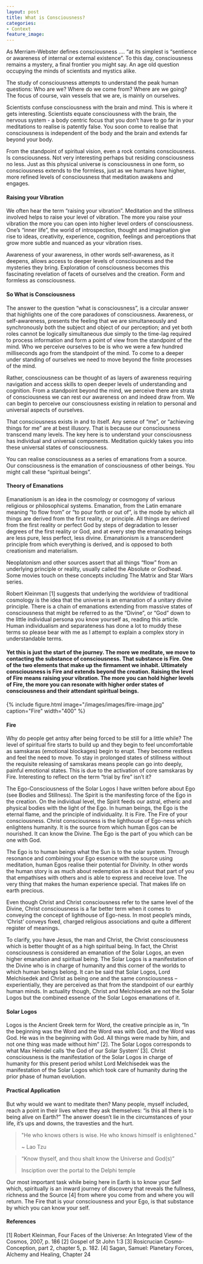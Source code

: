 ```yaml
---
layout: post
title: What is Consciousness?
categories:
- Context
feature_image: 
---
```


As Merriam-Webster defines consciousness …. “at its simplest is “sentience or awareness of internal or external existence”. To this day, consciousness remains a mystery, a final frontier you might say. An age old question occupying the minds of scientists and mystics alike.

The study of consciousness attempts to understand the peak human questions: Who are we? Where do we come from? Where are we going? The focus of course, vain vessels that we are, is mainly on ourselves.

Scientists confuse consciousness with the brain and mind. This is where it gets interesting. Scientists equate consciousness with the brain, the nervous system - a body centric focus that you don’t have to go far in your meditations to realise is patently false. You soon come to realise that consciousness is independent of the body and the brain and extends far beyond your body.

From the standpoint of spiritual vision, even a rock contains consciousness. Is consciousness. Not very interesting perhaps but residing consciousness no less. Just as this physical universe is consciousness in one form, so consciousness extends to the formless, just as we humans have higher, more refined levels of consciousness that meditation awakens and engages.

#### Raising your Vibration
We often hear the term “raising your vibration”. Meditation and the stillness involved helps to raise your level of vibration. The more you raise your vibration the more you can open into higher level orders of consciousness. One’s “inner life”, the world of introspection, thought and imagination give rise to ideas, creativity, experience, cognition, feelings and perceptions that grow more subtle and nuanced as your vibration rises.

Awareness of your awareness, in other words self-awareness, as it deepens, allows access to deeper levels of consciousness and the mysteries they bring. Exploration of consciousness becomes this fascinating revelation of facets of ourselves and the creation. Form and formless as consciousness.

#### So What is Consciousness
The answer to the question “what is consciousness”, is a circular answer that highlights one of the core paradoxes of consciousness. Awareness, or self-awareness, presents the feeling that we are simultaneously and synchronously both the subject and object of our perception; and yet both roles cannot be logically simultaneous due simply to the time-lag required to process information and form a point of view from the standpoint of the mind. Who we perceive ourselves to be is who we were a few hundred milliseconds ago from the standpoint of the mind. To come to a deeper under standing of ourselves we need to move beyond the finite processes of the mind.

Rather, consciousness can be thought of as layers of awareness requiring navigation and access skills to open deeper levels of understanding and cognition. From a standpoint beyond the mind, we perceive there are strata of consciousness we can rest our awareness on and indeed draw from. We can begin to perceive our consciousness existing in relation to personal and universal aspects of ourselves.

That consciousness exists in and to itself. Any sense of “me”, or “achieving things for me” are at best illusory. That is because our consciousness transcend many levels. The key here is to understand your consciousness has individual and universal components. Meditation quickly takes you into these universal states of consciousness.

You can realise consciousness as a series of emanations from a source. Our consciousness is the emanation of consciousness of other beings. You might call these “spiritual beings”.

#### Theory of Emanations
Emanationism is an idea in the cosmology or cosmogony of various religious or philosophical systems. Emanation, from the Latin emanare meaning “to flow from” or “to pour forth or out of”, is the mode by which all things are derived from the first reality, or principle. All things are derived from the first reality or perfect God by steps of degradation to lesser degrees of the first reality or God, and at every step the emanating beings are less pure, less perfect, less divine. Emanationism is a transcendent principle from which everything is derived, and is opposed to both creationism and materialism.

Neoplatonism and other sources assert that all things “flow” from an underlying principle or reality, usually called the Absolute or Godhead. Some movies touch on these concepts including The Matrix and Star Wars series.

Robert Kleinman [1] suggests that underlying the worldview of traditional cosmology is the idea that the universe is an emanation of a unitary divine principle. There is a chain of emanations extending from massive states of consciousness that might be referred to as the “Divine”, or “God” down to the little individual persona you know yourself as, reading this article. Human individualism and separateness has done a lot to muddy these terms so please bear with me as I attempt to explain a complex story in understandable terms.

#### Yet this is just the start of the journey. The more we meditate, we move to contacting the substance of consciousness. That substance is Fire. One of the two elements that make up the firmament we inhabit. Ultimately consciousness is Fire and extends beyond the creation. Raising the level of Fire means raising your vibration. The more you can hold higher levels of Fire, the more you can resonate with higher order states of consciousness and their attendant spiritual beings.

{% include figure.html image="/images/images/fire-image.jpg" caption="Fire" width="400" %}

#### Fire
Why do people get antsy after being forced to be still for a little while? The level of spiritual fire starts to build up and they begin to feel uncomfortable as samskaras (emotional blockages) begin to erupt. They become restless and feel the need to move. To stay in prolonged states of stillness without the requisite releasing of samskaras means people can go into deeply, painful emotional states. This is due to the activation of core samskaras by Fire. Interesting to reflect on the term “trial by fire” isn’t it?

The Ego-Consciousness of the Solar Logos I have written before about Ego (see Bodies and Stillness). The Spirit is the manifesting force of the Ego in the creation. On the individual level, the Spirit feeds our astral, etheric and physical bodies with the light of the Ego. In human beings, the Ego is the eternal flame, and the principle of individuality. It is Fire. The Fire of your consciousness. Christ consciousness is the lighthouse of Ego-ness which enlightens humanity. It is the source from which human Egos can be nourished. It can know the Divine. The Ego is the part of you which can be one with God.

The Ego is to human beings what the Sun is to the solar system. Through resonance and combining your Ego essence with the source using meditation, human Egos realise their potential for Divinity. In other words the human story is as much about redemption as it is about that part of you that empathises with others and is able to express and receive love. The very thing that makes the human experience special. That makes life on earth precious.

Even though Christ and Christ consciousness refer to the same level of the Divine, Christ consciousness is a far better term when it comes to conveying the concept of lighthouse of Ego-ness. In most people’s minds, ‘Christ’ conveys fixed, charged religious associations and quite a different register of meanings.

To clarify, you have Jesus, the man and Christ, the Christ consciousness which is better thought of as a high spiritual being. In fact, the Christ consciousness is considered an emanation of the Solar Logos, an even higher emanation and spiritual being. The Solar Logos is a manifestation of the Divine who is in charge of humanity and this corner of the worlds to which human beings belong. It can be said that Solar Logos, Lord Melchisedek and Christ as being one and the same consciousness – experientially, they are perceived as that from the standpoint of our earthly human minds. In actuality though, Christ and Melchisedek are not the Solar Logos but the combined essence of the Solar Logos emanations of it.

#### Solar Logos
Logos is the Ancient Greek term for Word, the creative principle as in, “In the beginning was the Word and the Word was with God, and the Word was God. He was in the beginning with God. All things were made by him, and not one thing was made without him” [2]. The Solar Logos corresponds to what Max Heindel calls ‘the God of our Solar System’ [3]. Christ consciousness is the manifestation of the Solar Logos in charge of humanity for this present period whilst Lord Melchisedek was the manifestation of the Solar Logos which took care of humanity during the prior phase of human evolution.

#### Practical Application
But why would we want to meditate then? Many people, myself included, reach a point in their lives where they ask themselves: “is this all there is to being alive on Earth?” The answer doesn’t lie in the circumstances of your life, it’s ups and downs, the travesties and the hurt.

<blockquote cite="">
  <p>"He who knows others is wise. He who knows himself is enlightened."</p>
  <footer>~ Lao Tzu</footer>
</blockquote>

<blockquote cite="">
  <p>“Know thyself, and thou shalt know the Universe and God(s)”</p>
  <footer>Insciption over the portal to the Delphi temple</footer>
</blockquote>

Our most important task while being here in Earth is to know your Self which, spiritually is an inward journey of discovery that reveals the fullness, richness and the Source [4] from where you come from and where you will return. The Fire that is your consciousness and your Ego, is that substance by which you can know your self.


#### References
[1] Robert Kleinman, Four Faces of the Universe: An Integrated View of the Cosmos, 2007, p. 186
[2] Gospel of St John 1:3
[3] Rosicrucian Cosmo-Conception, part 2, chapter 5, p. 182.
[4] Sagan, Samuel: Planetary Forces, Alchemy and Healing, Chapter 24